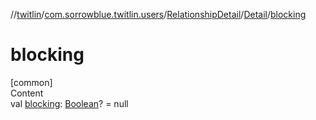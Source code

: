 //[twitlin](../../../index.md)/[com.sorrowblue.twitlin.users](../../index.md)/[RelationshipDetail](../index.md)/[Detail](index.md)/[blocking](blocking.md)



# blocking  
[common]  
Content  
val [blocking](blocking.md): [Boolean](https://kotlinlang.org/api/latest/jvm/stdlib/kotlin/-boolean/index.html)? = null  




